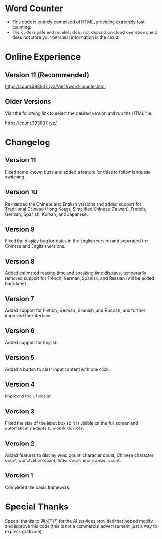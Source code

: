# Word Counter
- This code is entirely composed of HTML, providing extremely fast counting.
- The code is safe and reliable, does not depend on cloud operations, and does not store your personal information in the cloud.

# Online Experience
## Version 11 (Recommended)
https://count.393837.xyz/Ver11/word-counter.html
## Older Versions
Visit the following link to select the desired version and run the HTML file:

https://count.393837.xyz/

# Changelog
## Version 11
Fixed some known bugs and added a feature for titles to follow language switching.
## Version 10
Re-merged the Chinese and English versions and added support for Traditional Chinese (Hong Kong), Simplified Chinese (Taiwan), French, German, Spanish, Korean, and Japanese.
## Version 9
Fixed the display bug for dates in the English version and separated the Chinese and English versions.
## Version 8
Added estimated reading time and speaking time displays, temporarily removed support for French, German, Spanish, and Russian (will be added back later).
## Version 7
Added support for French, German, Spanish, and Russian, and further improved the interface.
## Version 6
Added support for English.
## Version 5
Added a button to clear input content with one click.
## Version 4
Improved the UI design.
## Version 3
Fixed the size of the input box so it is visible on the full screen and automatically adapts to mobile devices.
## Version 2
Added features to display word count, character count, Chinese character count, punctuation count, letter count, and number count.
## Version 1
Completed the basic framework.

# Special Thanks
Special thanks to [通义千问](https://tongyi.aliyun.com/qianwen) for the AI services provided that helped modify and improve this code (this is not a commercial advertisement, just a way to express gratitude).